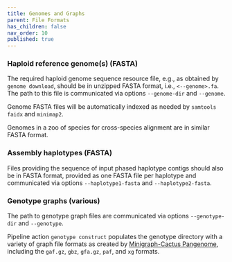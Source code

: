```yaml
---
title: Genomes and Graphs
parent: File Formats
has_children: false
nav_order: 10
published: true
---
```


### Haploid reference genome(s) (FASTA)

The required haploid genome sequence resource file, e.g., as obtained by
`genome download`, should be in unzipped FASTA format, i.e., `<--genome>.fa`.
The path to this file is communicated via options `--genome-dir` and `--genome`.

Genome FASTA files will be automatically indexed as needed by `samtools faidx` and `minimap2`.

Genomes in a zoo of species for cross-species alignment are in similar FASTA format.

### Assembly haplotypes (FASTA)

Files providing the sequence of input phased haplotype contigs should also be in FASTA format,
provided as one FASTA file per haplotype and communicated via options
`--haplotype1-fasta` and `--haplotype2-fasta`.

### Genotype graphs (various)

The path to genotype graph files are communicated via options `--genotype-dir` and `--genotype`.

Pipeline action `genotype construct` populates the genotype directory with a variety of 
graph file formats as created by 
[Minigraph-Cactus Pangenome](https://github.com/ComparativeGenomicsToolkit/cactus/blob/master/doc/pangenome.md),
including the `gaf.gz`, `gbz`, `gfa.gz`, `paf`, and `xg` formats.
